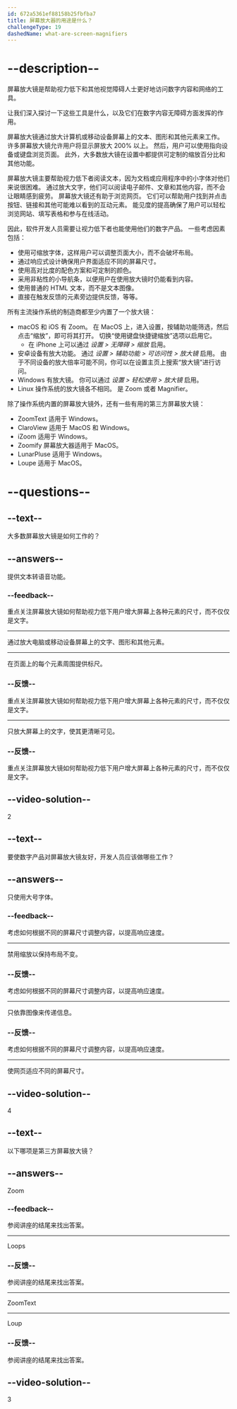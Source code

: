 ```yaml
---
id: 672a5361ef88158b25fbfba7
title: 屏幕放大器的用途是什么？
challengeType: 19
dashedName: what-are-screen-magnifiers
---
```


# --description--

屏幕放大镜是帮助视力低下和其他视觉障碍人士更好地访问数字内容和网络的工具。

让我们深入探讨一下这些工具是什么，以及它们在数字内容无障碍方面发挥的作用。

屏幕放大镜通过放大计算机或移动设备屏幕上的文本、图形和其他元素来工作。 许多屏幕放大镜允许用户将显示屏放大 200% 以上。 然后，用户可以使用指向设备或键盘浏览页面。 此外，大多数放大镜在设置中都提供可定制的缩放百分比和其他功能。

屏幕放大镜主要帮助视力低下者阅读文本，因为文档或应用程序中的小字体对他们来说很困难。 通过放大文字，他们可以阅读电子邮件、文章和其他内容，而不会让眼睛感到疲劳。 屏幕放大镜还有助于浏览网页。 它们可以帮助用户找到并点击按钮、链接和其他可能难以看到的互动元素。 能见度的提高确保了用户可以轻松浏览网站、填写表格和参与在线活动。

因此，软件开发人员需要让视力低下者也能使用他们的数字产品。 一些考虑因素包括：

- 使用可缩放字体，这样用户可以调整页面大小，而不会破坏布局。
- 通过响应式设计确保用户界面适应不同的屏幕尺寸。
- 使用高对比度的配色方案和可定制的颜色。
- 采用非粘性的小导航条，以便用户在使用放大镜时仍能看到内容。
- 使用普通的 HTML 文本，而不是文本图像。
- 直接在触发反馈的元素旁边提供反馈，等等。

所有主流操作系统的制造商都至少内置了一个放大镜：

- macOS 和 iOS 有 Zoom。 在 MacOS 上，进入设置，按辅助功能筛选，然后点击“缩放”，即可将其打开。 切换“使用键盘快捷键缩放”选项以启用它。
  - 在 iPhone 上可以通过 _设置 > 无障碍 > 缩放_ 启用。
- 安卓设备有放大功能。 通过 _设置 > 辅助功能 > 可访问性 > 放大镜_ 启用。 由于不同设备的放大倍率可能不同，你可以在设置主页上搜索“放大镜”进行访问。
- Windows 有放大镜。 你可以通过 _设置 > 轻松使用 > 放大镜_ 启用。
- Linux 操作系统的放大镜各不相同。 是 Zoom 或者 Magnifier。

除了操作系统内置的屏幕放大镜外，还有一些有用的第三方屏幕放大镜：

- ZoomText 适用于 Windows。
- ClaroView 适用于 MacOS 和 Windows。
- iZoom 适用于 Windows。
- Zoomify 屏幕放大器适用于 MacOS。
- LunarPluse 适用于 Windows。
- Loupe 适用于 MacOS。

# --questions--

## --text--

大多数屏幕放大镜是如何工作的？

## --answers--

提供文本转语音功能。

### --feedback--

重点关注屏幕放大镜如何帮助视力低下用户增大屏幕上各种元素的尺寸，而不仅仅是文字。

---

通过放大电脑或移动设备屏幕上的文字、图形和其他元素。

---

在页面上的每个元素周围提供标尺。

### --反馈--

重点关注屏幕放大镜如何帮助视力低下用户增大屏幕上各种元素的尺寸，而不仅仅是文字。

---

只放大屏幕上的文字，使其更清晰可见。

### --反馈--

重点关注屏幕放大镜如何帮助视力低下用户增大屏幕上各种元素的尺寸，而不仅仅是文字。

## --video-solution--

2

## --text--

要使数字产品对屏幕放大镜友好，开发人员应该做哪些工作？

## --answers--

只使用大号字体。

### --feedback--

考虑如何根据不同的屏幕尺寸调整内容，以提高响应速度。

---

禁用缩放以保持布局不变。

### --反馈--

考虑如何根据不同的屏幕尺寸调整内容，以提高响应速度。

---

只依靠图像来传递信息。

### --反馈--

考虑如何根据不同的屏幕尺寸调整内容，以提高响应速度。

---

使网页适应不同的屏幕尺寸。

## --video-solution--

4

## --text--

以下哪项是第三方屏幕放大镜？

## --answers--

Zoom

### --feedback--

参阅讲座的结尾来找出答案。

---

Loops

### --反馈--

参阅讲座的结尾来找出答案。

---

ZoomText

---

Loup

### --反馈--

参阅讲座的结尾来找出答案。

## --video-solution--

3
